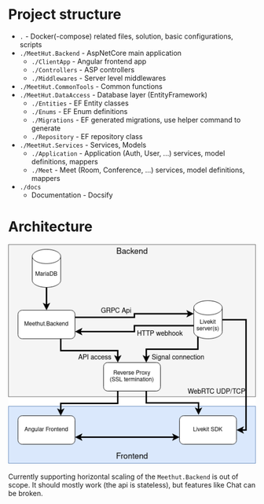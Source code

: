 # Project structure

- `.` - Docker(-compose) related files, solution, basic configurations, scripts
- `./MeetHut.Backend` - AspNetCore main application
  - `./ClientApp` - Angular frontend app
  - `./Controllers` - ASP controllers
  - `./Middlewares` - Server level middlewares
- `./MeetHut.CommonTools` - Common functions
- `./MeetHut.DataAccess` - Database layer (EntityFramework)
  - `./Entities` - EF Entity classes
  - `./Enums` - EF Enum definitions
  - `./Migrations` - EF generated migrations, use helper command to generate
  - `./Repository` - EF repository class
- `./MeetHut.Services` - Services, Models
  - `./Application` - Application (Auth, User, ...) services, model definitions, mappers
  - `./Meet` - Meet (Room, Conference, ...) services, model definitions, mappers
- `./docs`
  - Documentation - Docsify

# Architecture

![Architecture](architecture.png)

Currently supporting horizontal scaling of the `Meethut.Backend` is out of scope. It should mostly work (the api is stateless), but features like Chat can be broken.
